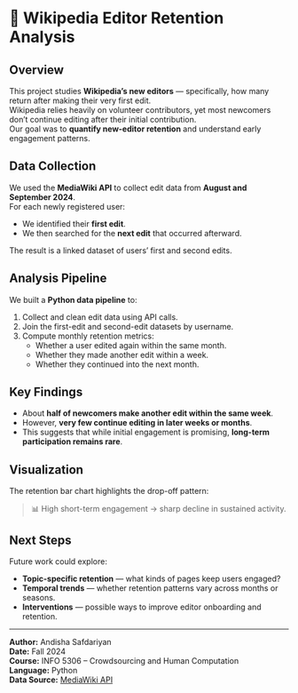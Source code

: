 # 🧠 Wikipedia Editor Retention Analysis

## Overview
This project studies **Wikipedia’s new editors** — specifically, how many return after making their very first edit.  
Wikipedia relies heavily on volunteer contributors, yet most newcomers don’t continue editing after their initial contribution.  
Our goal was to **quantify new-editor retention** and understand early engagement patterns.

## Data Collection
We used the **MediaWiki API** to collect edit data from **August and September 2024**.  
For each newly registered user:
- We identified their **first edit**.
- We then searched for the **next edit** that occurred afterward.

The result is a linked dataset of users’ first and second edits.

## Analysis Pipeline
We built a **Python data pipeline** to:
1. Collect and clean edit data using API calls.  
2. Join the first-edit and second-edit datasets by username.  
3. Compute monthly retention metrics:
   - Whether a user edited again within the same month.  
   - Whether they made another edit within a week.  
   - Whether they continued into the next month.

## Key Findings
- About **half of newcomers make another edit within the same week**.  
- However, **very few continue editing in later weeks or months**.  
- This suggests that while initial engagement is promising, **long-term participation remains rare**.

## Visualization
The retention bar chart highlights the drop-off pattern:
> 📊 High short-term engagement → sharp decline in sustained activity.

## Next Steps
Future work could explore:
- **Topic-specific retention** — what kinds of pages keep users engaged?  
- **Temporal trends** — whether retention patterns vary across months or seasons.  
- **Interventions** — possible ways to improve editor onboarding and retention.

---

**Author:** Andisha Safdariyan  
**Date:** Fall 2024  
**Course:** INFO 5306 – Crowdsourcing and Human Computation  
**Language:** Python  
**Data Source:** [MediaWiki API](https://www.mediawiki.org/wiki/API:Main_page)
